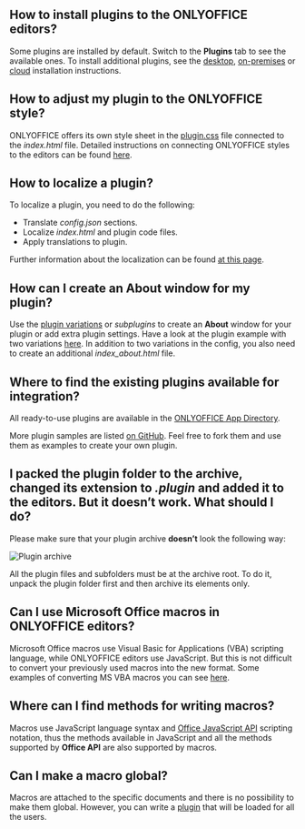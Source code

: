 ## How to install plugins to the ONLYOFFICE editors?

  Some plugins are installed by default. Switch to the **Plugins** tab to see the available ones. To install additional plugins, see the [desktop](../../Plugins/Adding%20plugins/ONLYOFFICE%20Desktop%20Editors/index.md), [on-premises](../../Plugins/Adding%20plugins/ONLYOFFICE%20Docs%20on-premises/) or [cloud](../../Plugins/Adding%20plugins/ONLYOFFICE%20Cloud/index.md) installation instructions.

## How to adjust my plugin to the ONLYOFFICE style?

  ONLYOFFICE offers its own style sheet in the [plugin.css](https://onlyoffice.github.io/sdkjs-plugins/v1/plugins.css) file connected to the *index.html* file. Detailed instructions on connecting ONLYOFFICE styles to the editors can be found [here](../../Plugins/Plugin%20styles/index.md).

## How to localize a plugin?

  To localize a plugin, you need to do the following:

  * Translate *config.json* sections.
  * Localize *index.html* and plugin code files.
  * Apply translations to plugin.

  Further information about the localization can be found [at this page](../../Plugins/Plugin%20localization/index.md).

## How can I create an About window for my plugin?

  Use the [plugin variations](../../Usage%20API/Config/Plugin%20variations/index.md) or *subplugins* to create an **About** window for your plugin or add extra plugin settings. Have a look at the plugin example with two variations [here](https://github.com/ONLYOFFICE/sdkjs-plugins/tree/master/helloworld). In addition to two variations in the config, you also need to create an additional *index\_about.html* file.

## Where to find the existing plugins available for integration?

  All ready-to-use plugins are available in the [ONLYOFFICE App Directory](https://www.onlyoffice.com/en/app-directory).

  More plugin samples are listed [on GitHub](https://github.com/ONLYOFFICE/sdkjs-plugins). Feel free to fork them and use them as examples to create your own plugin.

## I packed the plugin folder to the archive, changed its extension to *.plugin* and added it to the editors. But it doesn’t work. What should I do?

  Please make sure that your plugin archive **doesn’t** look the following way:

  ![Plugin archive](/assets/images/plugins/plugin_archive.png)

  All the plugin files and subfolders must be at the archive root. To do it, unpack the plugin folder first and then archive its elements only.

## Can I use Microsoft Office macros in ONLYOFFICE editors?

  Microsoft Office macros use Visual Basic for Applications (VBA) scripting language, while ONLYOFFICE editors use JavaScript. But this is not difficult to convert your previously used macros into the new format. Some examples of converting MS VBA macros you can see [here](../../Macros/Converting%20VBA%20macros/index.md).

## Where can I find methods for writing macros?

  Macros use JavaScript language syntax and [Office JavaScript API](../../../Office%20API/Get%20Started/Overview/index.md) scripting notation, thus the methods available in JavaScript and all the methods supported by **Office API** are also supported by macros.

## Can I make a macro global?

  Macros are attached to the specific documents and there is no possibility to make them global. However, you can write a [plugin](../../Get%20Started/Plugin%20structure/index.md) that will be loaded for all the users.
